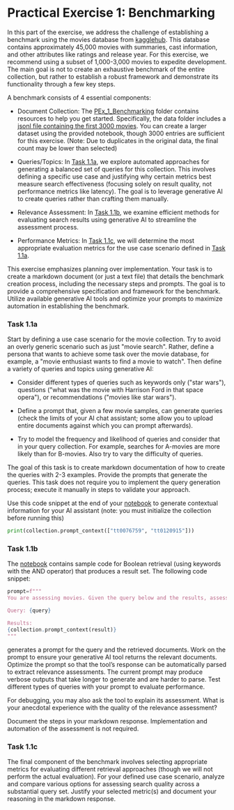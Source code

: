 # Practical Exercise 1: Benchmarking

In this part of the exercise, we address the challenge of establishing a benchmark using the movies database from [kagglehub](https://www.kaggle.com/datasets/rounakbanik/the-movies-dataset). This database contains approximately 45,000 movies with summaries, cast information, and other attributes like ratings and release year. For this exercise, we recommend using a subset of 1,000-3,000 movies to expedite development. The main goal is not to create an exhaustive benchmark of the entire collection, but rather to establish a robust framework and demonstrate its functionality through a few key steps.

A benchmark consists of 4 essential components:
- Document Collection: The [PEx_1_Benchmarking](./PEx_1_Benchmarking/) folder contains resources to help you get started. Specifically, the data folder includes a [jsonl file containing the first 3000 movies](./PEx_1_Benchmarking/data/movie_dataset.jsonl). You can create a larger dataset using the provided notebook, though 3000 entries are sufficient for this exercise. (Note: Due to duplicates in the original data, the final count may be lower than selected)

- Queries/Topics: In [Task 1.1a](#task-11a), we explore automated approaches for generating a balanced set of queries for this collection.  This involves defining a specific use case and justifying why certain metrics best measure search effectiveness (focusing solely on result quality, not performance metrics like latency). The goal is to leverage generative AI to create queries rather than crafting them manually.

- Relevance Assessment: In [Task 1.1b](#task-11b), we examine efficient methods for evaluating search results using generative AI to streamline the assessment process.

- Performance Metrics: In [Task 1.1c](#task-11c), we will determine the most appropriate evaluation metrics for the use case scenario defined in [Task 1.1a](#task-11a).

This exercise emphasizes planning over implementation. Your task is to create a markdown document (or just a text file) that details the benchmark creation process, including the necessary steps and prompts. The goal is to provide a comprehensive specification and framework for the benchmark. Utilize available generative AI tools and optimize your prompts to maximize automation in establishing the benchmark.



### Task 1.1a

Start by defining a use case scenario for the movie collection. Try to avoid an overly generic scenario such as just "movie search". Rather, define a persona that wants to achieve some task over the movie database, for example, a "movie enthusiast wants to find a movie to watch". Then define a variety of queries and topics using generative AI:

- Consider different types of queries such as keywords only ("star wars"), questions ("what was the movie with Harrison Ford in that space opera"), or recommendations ("movies like star wars").

- Define a prompt that, given a few movie samples, can generate queries (check the limits of your AI chat assistant; some allow you to upload entire documents against which you can prompt afterwards).

- Try to model the frequency and likelihood of queries and consider that in your query collection. For example, searches for A-movies are more likely than for B-movies. Also try to vary the difficulty of queries.

The goal of this task is to create markdown documentation of how to create the queries with 2-3 examples. Provide the prompts that generate the queries. This task does not require you to implement the query generation process; execute it manually in steps to validate your approach.

Use this code snippet at the end of your [notebook](./PEx_1_Benchmarking/precision-recall.ipynb) to generate contextual information for your AI assistant (note: you must initialize the collection before running this)
```python
print(collection.prompt_context(["tt0076759", "tt0120915"]))
```



### Task 1.1b

The [notebook](./PEx_1_Benchmarking/precision-recall.ipynb) contains sample code for Boolean retrieval (using keywords with the AND operator) that produces a result set. The following code snippet:

```python
prompt=f"""
You are assessing movies. Given the query below and the results, assess which movies are relevant for the query

Query: {query}

Results:
{collection.prompt_context(result)}
"""
```

generates a prompt for the query and the retrieved documents. Work on the prompt to ensure your generative AI tool returns the relevant documents. Optimize the prompt so that the tool’s response can be automatically parsed to extract relevance assessments. The current prompt may produce verbose outputs that take longer to generate and are harder to parse. Test different types of queries with your prompt to evaluate performance.

For debugging, you may also ask the tool to explain its assessment. What is your anecdotal experience with the quality of the relevance assessment?

Document the steps in your markdown response. Implementation and automation of the assessment is not required.



### Task 1.1c

The final component of the benchmark involves selecting appropriate metrics for evaluating different retrieval approaches (though we will not perform the actual evaluation). For your defined use case scenario, analyze and compare various options for assessing search quality across a substantial query set. Justify your selected metric(s) and document your reasoning in the markdown response.


